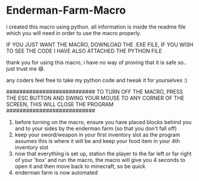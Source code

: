 # Enderman-Farm-Macro

i created this macro using python. all information is inside the readme file which you will need in order to use the macro properly.

IF YOU JUST WANT THE MACRO, DOWNLOAD THE .EXE FILE, IF YOU WISH TO SEE THE CODE I HAVE ALSO ATTACHED THE PYTHON FILE

thank you for using this macro, i have no way of proving that it is safe so.. just trust me 😅.

any coders feel free to take my python code and tweak it for yourselves :)

########################### TO TURN OFF THE MACRO, PRESS THE ESC BUTTON AND SWING YOUR MOUSE TO ANY CORNER OF THE SCREEN, THIS WILL CLOSE THE PROGRAM ###########################

1. before turning on the macro, ensure you have placed blocks behind you and to your sides by the enderman farm (so that you don't fall off)
2. keep your sword/weapon in your first inventory slot as the program assumes this is where it will be and keep your food item in your 4th inventory slot
3. now that everything is set up, station the player to the far left or far right of your 'box' and run the macro, the macro will give you 4 seconds to open it and then move back to minecraft, so be quick
4. enderman farm is now automated
